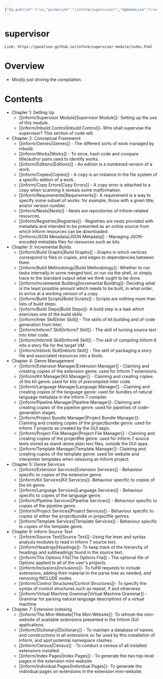 ```yaml
---
{"dg-publish":true,"permalink":"/inform/supervisor/","dgHomeLink":true,"dgPassFrontmatter":false}
---
```


# supervisor
```ad-info
Link: https://ganelson.github.io/inform/supervisor-module/index.html
```
# Overview
- Mostly just driving the compilation.
# Contents
-   Chapter 1: Setting Up
    - [[inform/Supervisor Module|Supervisor Module]]- Setting up the use of this module.
    - [[inform/Inbuild Control|Inbuild Control]]- Who shall supervise the supervisor? This section of code will.
-   Chapter 2: Conceptual Framework
    - [[inform/Genres|Genres]] - The different sorts of work managed by inbuild.
    - [[inform/Works|Works]] - To store, hash code and compare title/author pairs used to identify works.
    - [[inform/Editions|Editions]] - An edition is a numbered version of a work.
    - [[inform/Copies|Copies]] - A copy is an instance in the file system of a specific edition of a work.
    - [[inform/Copy Errors|Copy Errors]] - A copy error is attached to a copy when scanning it reveals some malformation.
    - [[inform/Requirements|Requirements]]- A requirement is a way to specify some subset of works: for example, those with a given title, and/or version number.
    - [[inform/Nests|Nests]] - Nests are repositories of Inform-related resources.
    - [[inform/Registries|Registries]] - Registries are nests provided with metadata and intended to be presented as an online source from which Inform resources can be downloaded.
    - [[inform/JSON Metadata|JSON Metadata]] - Managing JSON-encoded metadata files for resources such as kits.
-   Chapter 3: Incremental Builds
    - [[inform/Build Graphs|Build Graphs]] - Graphs in which vertices correspond to files or copies, and edges to dependencies between them.
    - [[inform/Build Methodology|Build Methodology]]- Whether to run tasks internally in some merged tool, or run via the shell, or simply trace to the standard output what we think ought to be done.
    - [[inform/Incremental Building|Incremental Building]]- Deciding what is the least possible amount which needs to be built, in what order, to arrive at a working version of a copy.
    - [[inform/Build Scripts|Build Scripts]] - Scripts are nothing more than lists of build steps.
    - [[inform/Build Steps|Build Steps]]- A build step is a task which exercises one of the build skills.
    - [[inform/Inter Skill|Inter Skill]] - The skills of kit building and of code generation from Inter.
    - [[inform/Inform7 Skill|Inform7 Skill]] - The skill of turning source text into Inter code.
    - [[inform/Inform6 Skill|Inform6 Skill]] - The skill of compiling Inform 6 into a story file for the target VM.
    - [[inform/Inblorb Skill|Inblorb Skill]] - The skill of packaging a story file and associated resources into a blorb.
-   Chapter 4: Genre Management
    - [[inform/Extension Manager|Extension Manager]] - Claiming and creating copies of the extension genre: used for Inform 7 extensions.
    - [[inform/Kit Manager|Kit Manager]] - Claiming and creating copies of the kit genre: used for kits of precompiled Inter code.
    - [[inform/Language Manager|Language Manager]] - Claiming and creating copies of the language genre: used for bundles of natural language metadata in the Inform 7 compiler.
    - [[inform/Pipeline Manager|Pipeline Manager]]- Claiming and creating copies of the pipeline genre: used for pipelines of code-generation stages.
    - [[inform/Project Bundle Manager|Project Bundle Manager]]- Claiming and creating copies of the projectbundle genre: used for Inform 7 projects as created by the GUI apps.
    - [[inform/Project File Manager|Project File Manager]] - Claiming and creating copies of the projectfile genre: used for Inform 7 source texts stored as stand-alone plain text files, outside the GUI apps.
    - [[inform/Template Manager|Template Manager]]- Claiming and creating copies of the template genre: used for website and interpreter templates when releasing an Inform project.
-   Chapter 5: Genre Services
    - [[inform/Extension Services|Extension Services]] - Behaviour specific to copies of the extension genre.
    - [[inform/Kit Services|Kit Services]]- Behaviour specific to copies of the kit genre.
    - [[inform/Language Services|Language Services]] - Behaviour specific to copies of the language genre.
    - [[inform/Pipeline Services|Pipeline Services]] - Behaviour specific to copies of the pipeline genre.
    - [[inform/Project Services|Project Services]] - Behaviour specific to copies of either the projectbundle or projectfile genres.
    - [[inform/Template Services|Template Services]] - Behaviour specific to copies of the template genre.
-   Chapter 6: Inform Source Text
    - [[inform/Source Text|Source Text]]- Using the lexer and syntax analysis modules to read in Inform 7 source text.
    - [[inform/Headings|Headings]]- To keep track of the hierarchy of headings and subheadings found in the source text.
    - [[inform/The Options File|The Options File]] - The optional file of Options applied to all of the user's projects.
    - [[inform/Inclusions|Inclusions]]- To fulfill requests to include extensions, adding their material to the parse tree as needed, and removing INCLUDE nodes.
    - [[inform/Control Structures|Control Structures]]- To specify the syntax of control structures such as repeat, if and otherwise.
    - [[inform/Virtual Machine Grammar|Virtual Machine Grammar]] - Grammar for parsing natural language descriptions of a virtual machine.
-   Chapter 7: Extension Indexing
    - [[inform/The Mini-Website|The Mini-Website]]- To refresh the mini-website of available extensions presented in the Inform GUI applications.
    - [[inform/Dictionary|Dictionary]] - To maintain a database of names and constructions in all extensions so far used by this installation of Inform, and spot potential namespace clashes.
    - [[inform/Census|Census]] - To conduct a census of all installed extensions installed.
    - [[inform/Index Pages|Index Pages]] - To generate the two top-level pages in the extension mini-website.
    - [[inform/Individual Pages|Individual Pages]]- To generate the individual pages on extensions in the extension mini-website.